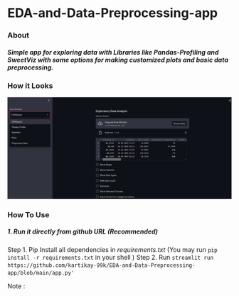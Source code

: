 # EDA-and-Data-Preprocessing-app

### **About**
##### Simple app for exploring data with Libraries like Pandas-Profiling and SweetViz with some options for making customized plots and basic data preprocessing.   
   



### **How it Looks**
![The First Page of app](https://raw.githubusercontent.com/kartikay-99k/EDA-and-Data-Preprocessing-app/main/Screenshot%202021-06-16%20180914.png "Starting Page after uploading dataset")    




### **How To Use**
##### 1. Run it directly from github URL (*Recommended*)   

Step 1. Pip Install all dependencies in *requirements.txt*  (You may run `pip install -r requirements.txt` in your shell )
Step 2. Run  `streamlit run https://github.com/kartikay-99k/EDA-and-Data-Preprocessing-app/blob/main/app.py'`   

Note : 

